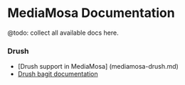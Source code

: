 MediaMosa Documentation
=====================

@todo: collect all available docs here.

### Drush
* [Drush support in MediaMosa] (mediamosa-drush.md)
* [Drush bagit documentation](drush-bagit.md)
  
